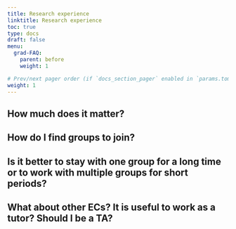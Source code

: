 ```yaml
---
title: Research experience
linktitle: Research experience
toc: true
type: docs
draft: false
menu:
  grad-FAQ:
    parent: before
    weight: 1

# Prev/next pager order (if `docs_section_pager` enabled in `params.toml`)
weight: 1
---
```


## How much does it matter?

## How do I find groups to join?

## Is it better to stay with one group for a long time or to work with multiple groups for short periods?

## What about other ECs? It is useful to work as a tutor? Should I be a TA?
